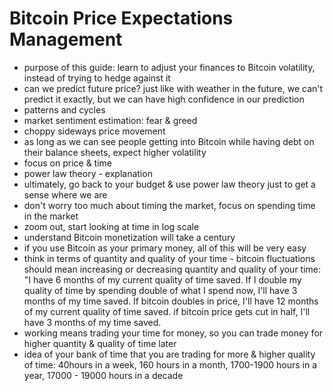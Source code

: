 # Bitcoin Price Expectations Management

* purpose of this guide: learn to adjust your finances to Bitcoin volatility, instead of trying to hedge against it
* can we predict future price? just like with weather in the future, we can't predict it exactly, but we can have high confidence in our prediction
* patterns and cycles
* market sentiment estimation: fear & greed
* choppy sideways price movement
* as long as we can see people getting into Bitcoin while having debt on their balance sheets, expect higher volatility
* focus on price & time
* power law theory - explanation
* ultimately, go back to your budget & use power law theory just to get a sense where we are
* don't worry too much about timing the market, focus on spending time in the market
* zoom out, start looking at time in log scale
* understand Bitcoin monetization will take a century
* if you use Bitcoin as your primary money, all of this will be very easy
* think in terms of quantity and quality of your time - bitcoin fluctuations should mean increasing or decreasing quantity and quality of your time: "I have 6 months of my current quality of time saved. If I double my quality of time by spending double of what I spend now, I'll have 3 months of my time saved. If bitcoin doubles in price, I'll have 12 months of my current quality of time saved. if bitcoin price gets cut in half, I'll have 3 months of my time saved.
* working means trading your time for money, so you can trade money for higher quantity & quality of time later
* idea of your bank of time that you are trading for more & higher quality of time: 40hours in a week, 160 hours in a month, 1700-1900 hours in a year, 17000 - 19000 hours in a decade

